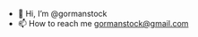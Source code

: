 - 👋 Hi, I’m @gormanstock
- 📫 How to reach me gormanstock@gmail.com

<!---
gormanstock/gormanstock is a ✨ special ✨ repository because its `README.md` (this file) appears on your GitHub profile.
You can click the Preview link to take a look at your changes.
--->
